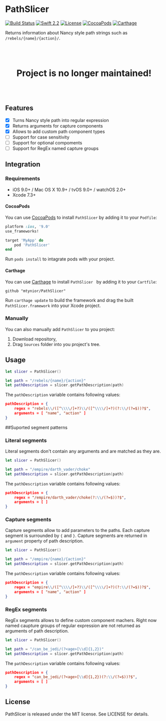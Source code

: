 # PathSlicer 
[![Build Status](https://travis-ci.org/mtynior/PathSlicer.svg?branch=master)](https://travis-ci.org/mtynior/PathSlicer) [![Swift 2.2](https://img.shields.io/badge/language-Swift-orange.svg?style=flat)](https://developer.apple.com/swift/) [![License](https://img.shields.io/badge/license-MIT-blue.svg)](https://github.com/mtynior/PathSlicer/blob/master/LICENSE.md) [![CocoaPods](https://img.shields.io/cocoapods/v/PathSlicer.svg)](https://cocoapods.org/pods/PathSlicer) [![Carthage](https://img.shields.io/badge/Carthage-compatible-4BC51D.svg?style=flat)](https://github.com/Carthage/Carthage)

Returns information about Nancy style path strings such as `/rebels/{name}/{action}/`.

<br />
<br />
<h1 align="center">Project is no longer maintained!</h1>
<br />
<br />

## Features

- [x] Turns Nancy style path into regular expression
- [x] Returns arguments for capture components
- [x] Allows to add custom path component types
- [ ] Support for case sensitivity
- [ ] Support for optional compoments
- [ ] Support for RegEx named capture groups

## Integration

### Requirements

- iOS 9.0+ / Mac OS X 10.9+ / tvOS 9.0+ / watchOS 2.0+
- Xcode 7.3+

#### CocoaPods
You can use [CocoaPods](http://cocoapods.org/) to install `PathSlicer` by adding it to your `Podfile`:

```ruby
platform :ios, '9.0'
use_frameworks!

target 'MyApp' do
	pod 'PathSlicer'
end
```
Run `pods install` to intagrate pods with your project.

#### Carthage
You can use [Carthage](https://github.com/Carthage/Carthage) to install `PathSlicer ` by adding it to your `Cartfile`:

```
github "mtynior/PathSlicer"
```
Run `carthage update` to build the framework and drag the built `PathSlicer.framework` into your Xcode project.

### Manually
You can also manually add `PathSlicer` to you project:

1. Download repository,
2. Drag `Sources` folder into you project's tree.

## Usage

```swift
let slicer = PathSlicer()

let path = "/rebels/{name}/{action}"
let pathDescription = slicer.getPathDescription(path)
```
The `pathDescription` variable contains following values:

```json
pathDescription = {
	regex = "rebels\\/([^\\\\/]+?)\\/([^\\\\/]+?)(?:\\/(?=$))?$",
	arguments = [ "name", "action" ]
}
```

##Suported segment patterns

### Literal segments
Literal segments don't contain any arguments and are matched as they are.

```swift
let slicer = PathSlicer()

let path = "/empire/darth_vader/choke"
let pathDescription = slicer.getPathDescription(path)
```
The `pathDescription` variable contains following values:

```json
pathDescription = {
	regex = "/empire/darth_vader/choke(?:\\/(?=$))?$",
	arguments = [ ]
}
```

### Capture segments
Capture segments allow to add parameters to the paths. Each capture segment is surrounded by `{` and `}`. Capture segments are returned in `argument` property of path description. 

```swift
let slicer = PathSlicer()

let path = "/empire/{name}/{action}"
let pathDescription = slicer.getPathDescription(path)
```
The `pathDescription` variable contains following values:

```json
pathDescription = {
	regex = "empire\\/([^\\\\/]+?)\\/([^\\\\/]+?)(?:\\/(?=$))?$",
	arguments = [ "name", "action" ]
}
```

### RegEx segments 
RegEx segments allows to define custom component machers. Right now named caupture groups of regular expression are not returned as arguments of path description.

```swift
let slicer = PathSlicer()

let path = "/can_be_jedi/(?<age>[\\d]{1,2})"
let pathDescription = slicer.getPathDescription(path)
```
The `pathDescription` variable contains following values:

```json
pathDescription = {
	regex = "can_be_jedi/(?<age>[\\d]{1,2})(?:\\/(?=$))?$",
	arguments = [ ]
}
```

## License

PathSlicer is released under the MIT license. See LICENSE for details.
